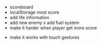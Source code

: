 + scoreboard
+ localStorage most score
+ add life information
+ add new enemy
x add fuel system
+ make it harder when player get more score
- make it works with touch gestures